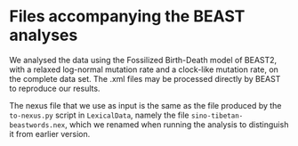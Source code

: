# Files accompanying the BEAST analyses

We analysed the data using the Fossilized Birth-Death model of BEAST2, with a relaxed log-normal mutation rate and a clock-like mutation rate, on the complete data set. The .xml files may be processed directly by BEAST to reproduce our results.

The nexus file that we use as input is the same as the file produced by the `to-nexus.py` script in `LexicalData`, namely the file `sino-tibetan-beastwords.nex`, which we renamed when running the analysis to distinguish it from earlier version.
